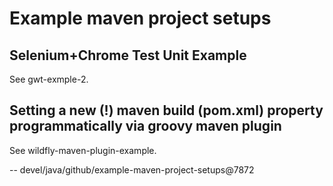 # Example maven project setups

## Selenium+Chrome Test Unit Example

See gwt-exmple-2.

## Setting a new (!) maven build (pom.xml) property programmatically via groovy maven plugin

See wildfly-maven-plugin-example.



--
devel/java/github/example-maven-project-setups@7872
